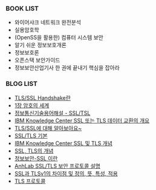 ### BOOK LIST
- 와이어샤크 네트워크 완전분석
- 실용암호학
- (OpenSS을 활용한) 컴퓨터 시스템 보안
- 알기 쉬운 정보보호개론
- 정보보호론
- 오픈스택 보안가이드
- 정보보안산업기사 한 권에 끝내기 핵심을 잡아라

### BLOG LIST
- [TLS/SSL Handshake란](https://hanjungv.github.io/2017-11-07-1_CS_SSL/)
- [1장 암호의 세계](http://www.parkjonghyuk.net/lecture/2011-1st-lecture/modernCrypto/chap14.pdf)
- [정보통신기술용어해설 - SSL/TSL](http://www.ktword.co.kr/abbr_view.php?m_temp1=1957)
- [IBM Knowledge Center SSL 또는 TLS 데이터 교환의 개요](https://www.ibm.com/support/knowledgecenter/ko/SSFKSJ_7.1.0/com.ibm.mq.doc/sy10660_.htm)
- [TLS/SSL에 대해 알아보아요~](http://btsweet.blogspot.kr/2014/06/tls-ssl.html)
- [SSL/TLS 기본](https://eastdg.wordpress.com/2014/04/09/ssltls-%EA%B8%B0%EB%B3%B8/)
- [IBM Knowledge Center SSL 및 TLS 개념](https://www.ibm.com/support/knowledgecenter/ko/SSFKSJ_7.1.0/com.ibm.mq.doc/sy10640_.htm)
- [SSL, TLS의 개념](http://hack-cracker.tistory.com/142)
- [정보보안-SSL 이란](http://12bme.tistory.com/80)
- [AnhLab SSL/TLS 보안 프로토콜 설명](http://v3.nonghyup.com/secu_info_view.asp?list=/secu_info_list.asp&seq=8749&pageno=62&v_num=443)
- [SSL과 TLSv1의 차이점 및 정의, 뜻, 특성, 적용](http://soul0.tistory.com/214)
- [TLS 프로토콜](http://marcof.tistory.com/87)
